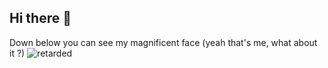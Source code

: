 ## Hi there 👋

Down below you can see my magnificent face (yeah that's me, what about it ?)
![retarded](https://github.com/user-attachments/assets/de019fda-54bf-4ba6-8030-a60c478c25cb)

<!--
**Dragdead/Dragdead** is a ✨ _special_ ✨ repository because its `README.md` (this file) appears on your GitHub profile.

Here are some ideas to get you started:

- 🔭 I’m currently working on ...
- 🌱 I’m currently learning ...
- 👯 I’m looking to collaborate on ...
- 🤔 I’m looking for help with ...
- 💬 Ask me about ...
- 📫 How to reach me: ...
- 😄 Pronouns: ...
- ⚡ Fun fact: ...
-->


